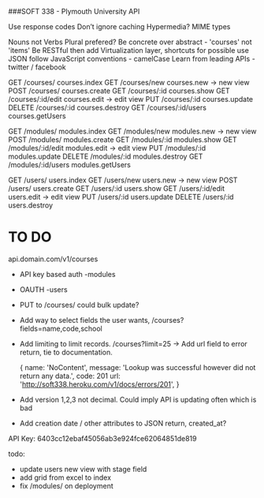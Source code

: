 ###SOFT 338 - Plymouth University API

Use response codes
Don’t ignore caching
Hypermedia?
MIME types

Nouns not Verbs
Plural prefered?
Be concrete over abstract - 'courses' not 'items'
Be RESTful then add Virtualization layer, shortcuts for possible use
JSON follow JavaScript conventions - camelCase
Learn from leading APIs - twitter / facebook

GET 	/courses/ 			courses.index
GET 	/courses/new 		courses.new -> new view
POST 	/courses/			courses.create
GET 	/courses/:id 		courses.show
GET 	/courses/:id/edit	courses.edit -> edit view
PUT 	/courses/:id 		courses.update
DELETE 	/courses/:id 		courses.destroy
GET 	/courses/:id/users	courses.getUsers

GET 	/modules/ 			modules.index
GET 	/modules/new 		modules.new -> new view
POST 	/modules/			modules.create
GET 	/modules/:id 		modules.show
GET 	/modules/:id/edit	modules.edit -> edit view
PUT 	/modules/:id 		modules.update
DELETE 	/modules/:id 		modules.destroy
GET 	/modules/:id/users 	modules.getUsers

GET 	/users/ 			users.index
GET 	/users/new 			users.new -> new view
POST 	/users/				users.create
GET 	/users/:id 			users.show
GET 	/users/:id/edit		users.edit -> edit view
PUT 	/users/:id 			users.update
DELETE 	/users/:id 			users.destroy

# TO DO

api.domain.com/v1/courses

- API key based auth -modules
- OAUTH -users
- PUT to /courses/ could bulk update?
- Add way to select fields the user wants, /courses?fields=name,code,school
- Add limiting to limit records. /courses?limit=25
-> Add url field to error return, tie to documentation. 
	
	{
		name: 'NoContent',
		message: 'Lookup was successful however did not return any data.',
		code: 201
		url: 'http://soft338.heroku.com/v1/docs/errors/201',
	}

- Add version 1,2,3 not decimal. Could imply API is updating often which is bad
- Add creation date / other attributes to JSON return, created_at? 

API Key: 6403cc12ebaf45056ab3e924fce62064851de819

todo:
- update users new view with stage field
- add grid from excel to index
- fix /modules/ on deployment